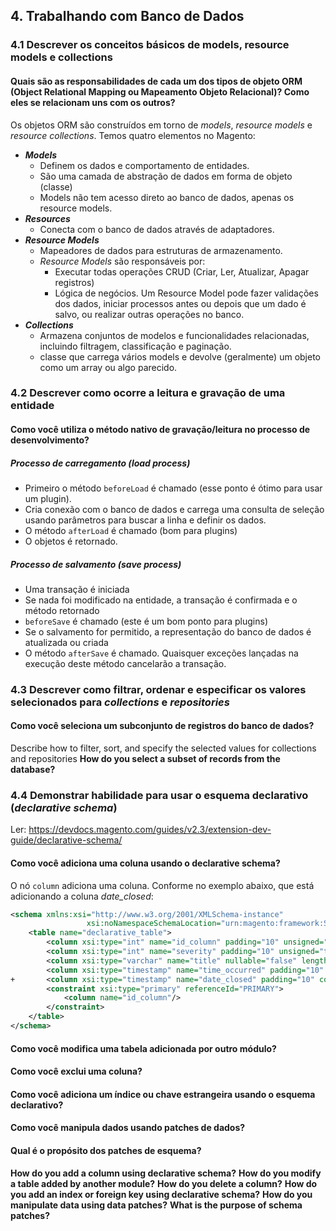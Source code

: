 ## 4. Trabalhando com Banco de Dados

### 4.1 Descrever os conceitos básicos de models, resource models e collections

#### Quais são as responsabilidades de cada um dos tipos de objeto ORM (Object Relational Mapping ou Mapeamento Objeto Relacional)? Como eles se relacionam uns com os outros?

Os objetos ORM são construídos em torno de _models_, _resource models_ e _resource collections_.
Temos quatro elementos no Magento:
- **_Models_**
  - Definem os dados e comportamento de entidades.
  - São uma camada de abstração de dados em forma de objeto (classe)
  - Models não tem acesso direto ao banco de dados, apenas os resource models.
- **_Resources_**
  - Conecta com o banco de dados através de adaptadores.
- **_Resource Models_**
  - Mapeadores de dados para estruturas de armazenamento.
  - _Resource Models_ são responsáveis por:
    - Executar todas operações CRUD (Criar, Ler, Atualizar, Apagar registros)
    - Lógica de negócios. Um Resource Model pode fazer validações dos dados, iniciar processos antes ou depois que um dado é salvo, ou realizar outras operações no banco.
- **_Collections_**
  - Armazena conjuntos de modelos e funcionalidades relacionadas, incluindo filtragem, classificação e paginação.
  - classe que carrega vários models e devolve (geralmente) um objeto como um array ou algo parecido.

### 4.2 Descrever como ocorre a leitura e gravação de uma entidade

#### Como você utiliza o método nativo de gravação/leitura no processo de desenvolvimento? 

##### Processo de carregamento (_load process_)
- Primeiro o método `beforeLoad` é chamado (esse ponto é ótimo para usar um plugin). 
- Cria conexão com o banco de dados e carrega uma consulta de seleção usando parâmetros para buscar a linha e definir os dados.
- O método `afterLoad` é chamado (bom para plugins)
- O objetos é retornado.

##### Processo de salvamento (_save process_)

- Uma transação é iniciada
- Se nada foi modificado na entidade, a transação é confirmada e o método retornado
- `beforeSave` é chamado (este é um bom ponto para plugins)
- Se o salvamento for permitido, a representação do banco de dados é atualizada ou criada
- O método `afterSave` é chamado. Quaisquer exceções lançadas na execução deste método cancelarão a transação.

### 4.3 Descrever como filtrar, ordenar e especificar os valores selecionados para _collections_ e _repositories_

#### Como você seleciona um subconjunto de registros do banco de dados?

Describe how to filter, sort, and specify the selected values for collections and repositories 
**How do you select a subset of records from the database?**

### 4.4  Demonstrar habilidade para usar o esquema declarativo (_declarative schema_)

Ler: https://devdocs.magento.com/guides/v2.3/extension-dev-guide/declarative-schema/


#### Como você adiciona uma coluna usando o declarative schema? 

O nó `column` adiciona uma coluna. Conforme no exemplo abaixo, que está adicionando a coluna _date_closed_:
```xml
<schema xmlns:xsi="http://www.w3.org/2001/XMLSchema-instance"
                 xsi:noNamespaceSchemaLocation="urn:magento:framework:Setup/Declaration/Schema/etc/schema.xsd">
    <table name="declarative_table">
        <column xsi:type="int" name="id_column" padding="10" unsigned="true" nullable="false" comment="Entity Id"/>
        <column xsi:type="int" name="severity" padding="10" unsigned="true" nullable="false" comment="Severity code"/>
        <column xsi:type="varchar" name="title" nullable="false" length="255" comment="Title"/>
        <column xsi:type="timestamp" name="time_occurred" padding="10" comment="Time of event"/>
+       <column xsi:type="timestamp" name="date_closed" padding="10" comment="Time of event"/>
        <constraint xsi:type="primary" referenceId="PRIMARY">
            <column name="id_column"/>
        </constraint>
    </table>
</schema>

```


#### Como você modifica uma tabela adicionada por outro módulo? 
#### Como você exclui uma coluna? 
#### Como você adiciona um índice ou chave estrangeira usando o esquema declarativo?
#### Como você manipula dados usando patches de dados? 
#### Qual é o propósito dos patches de esquema?

**How do you add a column using declarative schema?**
**How do you modify a table added by another module?**
**How do you delete a column?**
**How do you add an index or foreign key using declarative schema?**
**How do you manipulate data using data patches?**
**What is the purpose of schema patches?**
